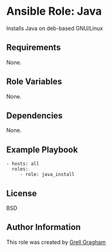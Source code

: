Ansible Role: Java
=========

Installs Java on deb-based GNU/Linux

Requirements
------------

None.

Role Variables
--------------

None.

Dependencies
------------

None.

Example Playbook
----------------

    - hosts: all
      roles:
         - role: java_install

License
-------

BSD

Author Information
------------------

This role was created by [Grell Gragham](https://github.com/ggragham)
